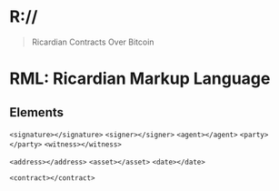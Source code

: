 # R:// 
> Ricardian Contracts Over Bitcoin

# RML: Ricardian Markup Language
## Elements

`<signature></signature>`
`<signer></signer>`
`<agent></agent>`
`<party></party>`
`<witness></witness>`

`<address></address>`
`<asset></asset>`
`<date></date>`

`<contract></contract>`